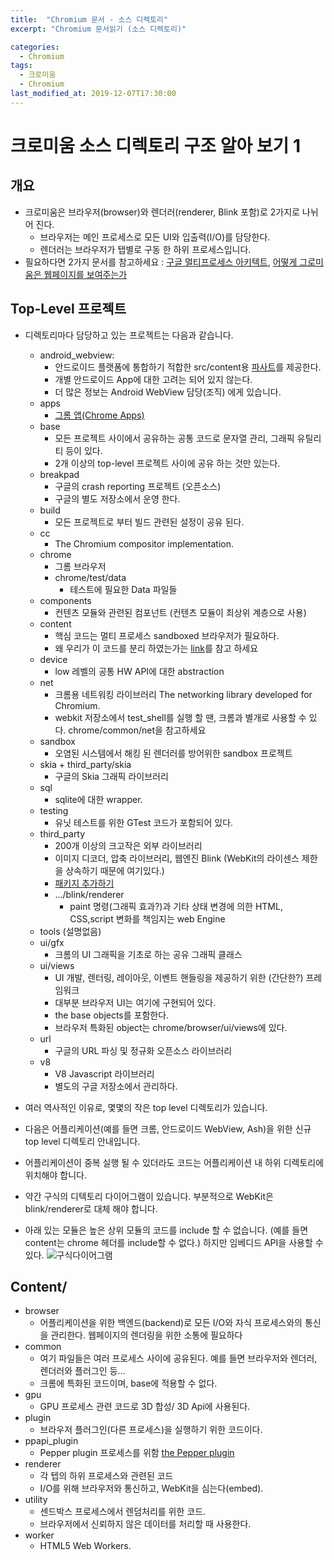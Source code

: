 ```yaml
---
title:  "Chromium 문서 - 소스 디렉토리"
excerpt: "Chromium 문서읽기 (소스 디렉토리)"

categories:
  - Chromium
tags:
  - 크로미움
  - Chromium
last_modified_at: 2019-12-07T17:30:00
---
```


# 크로미움 소스 디렉토리 구조 알아 보기 1
## 개요
* 크로미움은 브라우저(browser)와 렌더러(renderer, Blink 포함)로 2가지로 나뉘어 진다. 
  * 브라우저는 메인 프로세스로 모든 UI와 입출력(I/O)를 담당한다. 
  * 렌더러는 브라우저가 탭별로 구동 한 하위 프로세스입니다.
* 필요하다면 2가지 문서를 참고하세요 : [구글 멀티프로세스 아키텍트](https://www.chromium.org/developers/design-documents/multi-process-architecture), [어떻게 그로미움은 웹페이지를 보여주는가](https://www.chromium.org/developers/design-documents/displaying-a-web-page-in-chrome)

## Top-Level 프로젝트
* 디렉토리마다 담당하고 있는 프로젝트는 다음과 같습니다. 
  * android_webview: 
    * 안드로이드 플랫폼에 통합하기 적합한 src/content용 [파사트](https://ko.wikipedia.org/wiki/%ED%8D%BC%EC%82%AC%EB%93%9C_%ED%8C%A8%ED%84%B4)를 제공한다.  
    * 개별 안드로이드 App에 대한 고려는 되어 있지 않는다. 
    * 더 많은 정보는 Android WebView 담당(조직) 에게 있습니다. 
  * apps
    * [그롬 앱(Chrome Apps)](https://developer.chrome.com/apps/about_apps)    
  * base
    * 모든 프로젝트 사이에서 공유하는 공통 코드로 문자열 관리, 그래픽 유틸리티 등이 있다. 
    * 2개 이상의 top-level 프로젝트 사이에 공유 하는 것만 있는다. 
  * breakpad
    * 구글의 crash reporting 프로젝트 (오픈소스)
    * 구글의 별도 저장소에서 운영 한다.
  * build
    * 모든 프로젝트로 부터 빌드 관련된 설정이 공유 된다.
  * cc
    * The Chromium compositor implementation.
  * chrome
    * 그롬 브라우저
    * chrome/test/data
      * 테스트에 필요한 Data 파일들
  * components
    * 컨텐츠 모듈와 관련된 컴포넌트 (컨텐츠 모듈이 최상위 계층으로 사용)
  * content
    * 핵심 코드는 멀티 프로세스 sandboxed 브라우저가 필요하다.
    * 왜 우리가 이 코드를 분리 하였는가는 [link](https://www.chromium.org/developers/content-module)를 참고 하세요
  * device    
    * low 레벨의 공통 HW API에 대한 abstraction
  * net
    * 크롬용 네트워킹 라이브러리 The networking library developed for Chromium. 
    * webkit 저장소에서 test_shell를 실행 할 땐, 크롬과 별개로 사용할 수 있다. chrome/common/net을 참고하세요
  * sandbox    
    * 오염된 시스템에서 해킹 된 렌더러를 방어위한 sandbox 프로젝트
  * skia + third_party/skia
    * 구글의 Skia 그래픽 라이브러리 
  * sql
    * sqlite에 대한 wrapper.
  * testing
    * 유닛 테스트를 위한 GTest 코드가 포함되어 있다. 
  * third_party    
    * 200개 이상의 크고작은 외부 라이브러리
    * 이미지 디코더, 압축 라이브러리, 웹엔진 Blink (WebKit의 라이센스 제한을 상속하기 때문에 여기있다.) 
    * [패키지 추가하기](https://www.chromium.org/developers/adding-3rd-party-libraries)
    * .../blink/renderer      
      * paint 명령(그래픽 효과?)과 기타 상태 변경에 의한 HTML, CSS,script 변화를 책임지는 web Engine
  * tools (설명없음)
  * ui/gfx
    * 크롬의 UI 그래픽을 기초로 하는 공유 그래픽 클래스     
  * ui/views
    * UI 개발, 렌터링, 레이아웃, 이벤트 핸들링을 제공하기 위한 (간단한?) 프레임워크
    * 대부분 브라우저 UI는 여기에 구현되어 있다.
    * the base objects를 포함한다.
    * 브라우저 특화된 object는 chrome/browser/ui/views에 있다.
  * url
    * 구글의 URL 파싱 및 정규화 오픈소스 라이브러리
  * v8
    * V8 Javascript 라이브러리
    * 별도의 구글 저장소에서 관리하다. 
  
 * 여러 역사적인 이유로, 몇몇의 작은 top level 디렉토리가 있습니다. 
 * 다음은 어플리케이션(예를 들면 크롬, 안드로이드 WebView, Ash)을 위한 신규 top level 디렉토리 안내입니다.  
 * 어플리케이션이 중복 실행 될 수 있더라도 코드는 어플리케이션 내 하위 디렉토리에 위치해야 합니다. 
 * 약간 구식의 디텍토리 다이어그램이 있습니다. 부분적으로 WebKit은 blink/renderer로 대체 해야 합니다. 
 * 아래 있는 모듈은 높은 상위 모듈의 코드를 include 할 수 없습니다. (예를 들면 content는 chrome 헤더를 include할 수 없다.) 하지만 임베디드 API을 사용할 수 있다.
 ![구식다이어그램](https://www.chromium.org/_/rsrc/1308680092356/developers/how-tos/getting-around-the-chrome-source-code/Content.png)

## Content/
* browser
  * 어플리케이션을 위한 백엔드(backend)로 모든 I/O와 자식 프로세스와의 통신을 관리한다. 웹페이지의 렌더링을 위한 소통에 필요하다
* common 
  * 여기 파일들은 여러 프로세스 사이에 공유된다. 예를 들면 브라우저와 렌더러, 렌더러와 플러그인 등...
  * 크롬에 특화된 코드이며, base에 적용할 수 없다.
* gpu
  * GPU 프로세스 관련 코드로 3D 합성/ 3D Api에 사용된다.
* plugin
  * 브라우저 플러그인(다른 프로세스)을 실행하기 위한 코드이다.
* ppapi_plugin
  * Pepper plugin 프로세스를 위함 [the Pepper plugin](http://egloos.zum.com/Aimez/v/1868756)
* renderer
  * 각 텝의 하위 프로세스와 관련된 코드
  * I/O를 위해 브라우저와 통신하고, WebKit을 심는다(embed).
* utility
  * 센드박스 프로세스에서 렌덤처리를 위한 코드.  
  * 브라우저에서 신뢰하지 않은 데이터를 처리할 때 사용한다.
* worker
  * HTML5 Web Workers.

